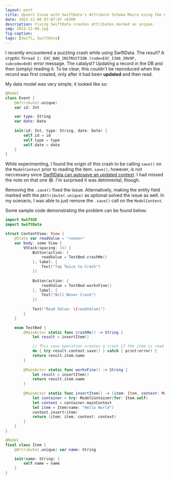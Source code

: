 ```yaml
---
layout: post
title: Upsert Issue with SwiftData's Attribute Schema Macro using the Unique Option 
date: 2023-12-08 07:07:07 +0300
description: Fixing SwiftData crashes attributes marked as unique.
img: 2023-12-08.jpg
fig-caption:
tags: [Swift, SwiftData]
---
```

I recently encountered a puzzling crash while using SwiftData. The result? A cryptic `Thread 1: EXC_BAD_INSTRUCTION (code=EXC_I386_INVOP, subcode=0x0)` error message. The catalyst? Updating a record in the DB and then (simply) reading it. To be clear, this couldn't be reproduced when the record was first created, only after it had been **updated** and then read.

My data model was very simple; it looked like so:

```swift
@Model
class Event {
    @Attribute(.unique)
    var id: Int

    var type: String
    var date: Date
        
    init(id: Int, type: String, date: Date) {
        self.id = id
        self.type = type
        self.date = date
    }
}

```

While experimenting, I found the origin of this crash to be calling `save()` on the `ModelContext` prior to reading the item. `save()`, however, is not neccessary since [SwiftData can autosave an updated context](https://developer.apple.com/documentation/swiftdata/adding-and-editing-persistent-data-in-your-app).  I had missed the note on that one 😅. I'm surprised it was detrimental, though.

Removing the `.save()` fixed the issue. Alternatively, making the entity field marked with the `@Attribute(.unique)` as optional solved the issue as well. In my scenario, I was able to just remove the `.save()` call on the `ModelContext`.

Some sample code demonstrating the problem can be found below:

```swift
import SwiftUI
import SwiftData

struct ContentView: View {
    @State var readValue = "<none>"
    var body: some View {
        VStack(spacing: 15) {
            Button(action: {
                readValue = TestBed.crashMe()
            }, label: {
                Text("Tap Twice to Crash")
            })
            
            Button(action: {
                readValue = TestBed.worksFine()
            }, label: {
                Text("Will Never Crash")
            })
            
            Text("Read Value: \(readValue)")
        }
    }

    enum TestBed {
        @MainActor static func crashMe() -> String {
            let result = insertItem()

            // This save operation creates a crash if the item is read
            do { try result.context.save() } catch { print(error) }  
            return result.item.name
        }
        
        @MainActor static func worksFine() -> String {
            let result = insertItem()
            return result.item.name
        }
        
        @MainActor static func insertItem() -> (item: Item, context: ModelContext) {
            let container = try! ModelContainer(for: Item.self)
            let context = container.mainContext
            let item = Item(name: "Hello World")
            context.insert(item)
            return (item: item, context: context)
        }
    }
}

@Model
final class Item {
    @Attribute(.unique) var name: String

    init(name: String) {
        self.name = name
    }
}

```
